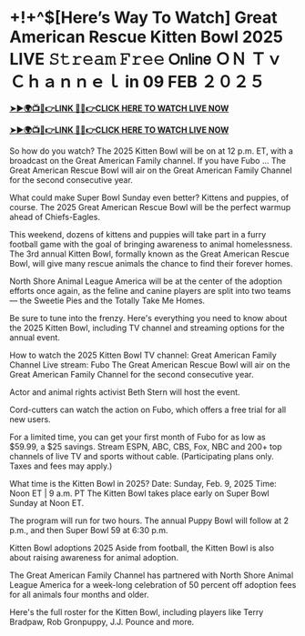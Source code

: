 # +!+^$[Here’s Way To Watch] Great American Rescue Kitten Bowl 2025 LIVE 𝚂𝚝𝚛𝚎𝚊𝚖 𝙵𝚛𝚎𝚎 𝖮𝗇𝗅𝗂𝗇𝖾 ＯＮ Ｔｖ Ｃｈａｎｎｅｌ in 09 FEB ２０２５


**[➤►🌍📺📱👉LINK 🔴✅👉CLICK HERE TO WATCH LIVE NOW](https://superbowl202.blogspot.com/2025/02/super-bowl-live-free-hd.html)**

**[➤►🌍📺📱👉LINK 🔴✅👉CLICK HERE TO WATCH LIVE NOW](https://superbowl202.blogspot.com/2025/02/super-bowl-live-free-hd.html)**


So how do you watch? The 2025 Kitten Bowl will be on at 12 p.m. ET, with a broadcast on the Great American Family channel. If you have Fubo ... The Great American Rescue Bowl will air on the Great American Family Channel for the second consecutive year. 

What could make Super Bowl Sunday even better? Kittens and puppies, of course. The 2025 Great American Rescue Bowl will be the perfect warmup ahead of Chiefs-Eagles.

This weekend, dozens of kittens and puppies will take part in a furry football game with the goal of bringing awareness to animal homelessness. The 3rd annual Kitten Bowl, formally known as the Great American Rescue Bowl, will give many rescue animals the chance to find their forever homes.

North Shore Animal League America will be at the center of the adoption efforts once again, as the feline and canine players are split into two teams — the Sweetie Pies and the Totally Take Me Homes.

Be sure to tune into the frenzy. Here's everything you need to know about the 2025 Kitten Bowl, including TV channel and streaming options for the annual event.

How to watch the 2025 Kitten Bowl
TV channel: Great American Family Channel
Live stream: Fubo
The Great American Rescue Bowl will air on the Great American Family Channel for the second consecutive year.

Actor and animal rights activist Beth Stern will host the event.

Cord-cutters can watch the action on Fubo, which offers a free trial for all new users.

For a limited time, you can get your first month of Fubo for as low as $59.99, a $25 savings. Stream ESPN, ABC, CBS, Fox, NBC and 200+ top channels of live TV and sports without cable. (Participating plans only. Taxes and fees may apply.)

What time is the Kitten Bowl in 2025?
Date: Sunday, Feb. 9, 2025
Time: Noon ET | 9 a.m. PT
The Kitten Bowl takes place early on Super Bowl Sunday at Noon ET.

The program will run for two hours. The annual Puppy Bowl will follow at 2 p.m., and then Super Bowl 59 at 6:30 p.m.

Kitten Bowl adoptions 2025
Aside from football, the Kitten Bowl is also about raising awareness for animal adoption. 

The Great American Family Channel has partnered with North Shore Animal League America for a week-long celebration of 50 percent off adoption fees for all animals four months and older. 

Here's the full roster for the Kitten Bowl, including players like Terry Bradpaw, Rob Gronpuppy, J.J. Pounce and more. 
